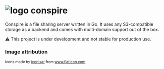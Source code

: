 # ![logo](https://user-images.githubusercontent.com/7191851/105656063-3f889680-5e76-11eb-857e-38fab7106630.png) conspire
Conspire is a file sharing server written in Go. It uses any S3-compatible storage as a backend and comes with multi-domain support out of the box.

⚠ This project is under development and not stable for production use.

### Image attribution
<sub>Icons made by [iconixar](https://www.flaticon.com/authors/iconixar) from www.flaticon.com</sub>